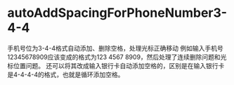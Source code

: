 # autoAddSpacingForPhoneNumber3-4-4
手机号位为3-4-4格式自动添加、删除空格，处理光标正确移动
例如输入手机号12345678909应该变成的格式为123 4567 8909，然后处理了连续删除问题和光标位置问题。
还可以将其改成输入银行卡自动添加空格的，区别是在输入银行卡是4-4-4-4的格式，也就是循环添加空格。
